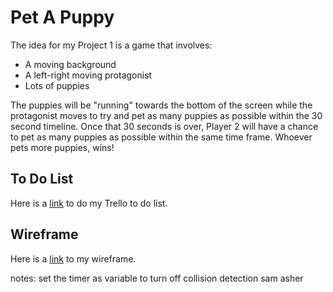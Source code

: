 # Pet A Puppy

The idea for my Project 1 is a game that involves:

- A moving background
- A left-right moving protagonist
- Lots of puppies

The puppies will be "running" towards the bottom of the screen while the protagonist moves to try and pet as many puppies as possible within the 30 second timeline. Once that 30 seconds is over, Player 2 will have a chance to pet as many puppies as possible within the same time frame. Whoever pets more puppies, wins!

## To Do List
Here is a [link](https://trello.com/b/Jyiv5fzo/pet-a-puppy) to do my Trello to do list.

## Wireframe 


Here is a [link](https://wireframepro.mockflow.com/view/pet-a-puppy#/page/7415fa9fe4074b759cebc5fb93895e6f) to my wireframe.



notes:  set the timer as variable to turn off 
 collision detection
 sam asher
